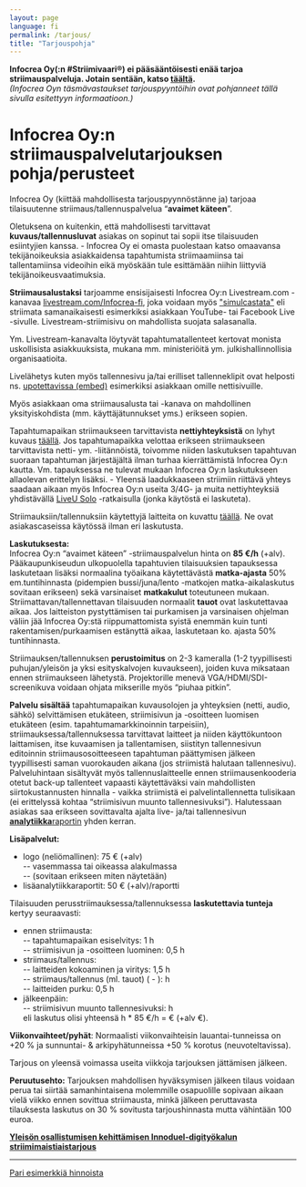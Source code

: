 ```yaml
---
layout: page
language: fi
permalink: /tarjous/
title: "Tarjouspohja"
---
```



**Infocrea Oy(:n #Striimivaari®) ei pääsääntöisesti enää tarjoa striimauspalveluja. Jotain sentään, katso [täältä]().**<br>
*(Infocrea Oyn täsmävastaukset tarjouspyyntöihin ovat pohjanneet tällä sivulla esitettyyn informaatioon.)*


Infocrea Oy:n striimauspalvelutarjouksen pohja/perusteet
========================================================

Infocrea Oy (kiittää mahdollisesta tarjouspyynnöstänne ja) tarjoaa tilaisuutenne striimaus/tallennuspalvelua “**avaimet käteen**”. 

Oletuksena on kuitenkin, että mahdollisesti tarvittavat **kuvaus/tallennusluvat** asiakas on sopinut tai sopii itse tilaisuuden esiintyjien kanssa. - Infocrea Oy ei omasta puolestaan katso omaavansa tekijänoikeuksia asiakkaidensa tapahtumista striimaamiinsa tai tallentamiinsa videoihin eikä myöskään tule esittämään niihin liittyviä tekijänoikeusvaatimuksia.  

**Striimausalustaksi** tarjoamme ensisijaisesti Infocrea Oy:n Livestream.com -kanavaa [livestream.com/Infocrea-fi](http://livestream.com/Infocrea-fi), joka voidaan myös ["simulcastata"](https://livestream.com/blog/stream-live-multiple-destinations-simulcast) eli striimata samanaikaisesti esimerkiksi asiakkaan YouTube- tai Facebook Live -sivulle. Livestream-striimisivu on mahdollista suojata salasanalla.

Ym. Livestream-kanavalta löytyvät tapahtumatallenteet kertovat monista uskollisista asiakkuuksista, mukana mm. ministeriöitä ym. julkishallinnollisia organisaatioita. 

Livelähetys kuten myös tallennesivu ja/tai erilliset tallenneklipit ovat helposti ns. [upotettavissa (embed)](https://help.livestream.com/hc/en-us/articles/360002051488) esimerkiksi asiakkaan omille nettisivuille.

Myös asiakkaan oma striimausalusta tai -kanava on mahdollinen yksityiskohdista (mm. käyttäjätunnukset yms.) erikseen sopien.

Tapahtumapaikan striimaukseen tarvittavista **nettiyhteyksistä** on lyhyt kuvaus [täällä](http://infocrea.fi/nettiyhteys/). Jos tapahtumapaikka velottaa erikseen striimaukseen tarvittavista netti- ym. -liitännöistä, toivomme niiden laskutuksen tapahtuvan suoraan tapahtuman järjestäjältä ilman turhaa kierrättämistä Infocrea Oy:n kautta. Vm. tapauksessa ne tulevat mukaan Infocrea Oy:n laskutukseen allaolevan erittelyn lisäksi. - Yleensä laadukkaaseen striimiin riittävä yhteys saadaan aikaan myös Infocrea Oy:n useita 3/4G- ja muita nettiyhteyksiä yhdistävällä [LiveU Solo](https://gosolo.tv/) -ratkaisulla (jonka käytöstä ei laskuteta). 

Striimauksiin/tallennuksiin käytettyjä laitteita on kuvattu [täällä](http://www.infocrea.fi/blogi/2018/03/onnistuneen-striimin-resepti/). Ne ovat asiakascaseissa käytössä ilman eri laskutusta. 

**Laskutuksesta:**<br>
Infocrea Oy:n “avaimet käteen” -striimauspalvelun hinta on **85 €/h** (+alv). Pääkaupunkiseudun ulkopuolella tapahtuvien tilaisuuksien tapauksessa laskutetaan lisäksi normaalina työaikana käytettävästä **matka-ajasta** 50% em.tuntihinnasta (pidempien bussi/juna/lento -matkojen matka-aikalaskutus sovitaan erikseen) sekä varsinaiset **matkakulut** toteutuneen mukaan. Striimattavan/tallennettavan tilaisuuden normaalit **tauot** ovat laskutettavaa aikaa. Jos laitteiston pystyttämisen tai purkamisen ja varsinaisen ohjelman väliin jää Infocrea Oy:stä riippumattomista syistä enemmän kuin tunti rakentamisen/purkaamisen estänyttä aikaa, laskutetaan ko. ajasta 50% tuntihinnasta.

Striimauksen/tallennuksen **perustoimitus** on 2-3 kameralla (1-2 tyypillisesti puhujan/yleisön ja yksi esityskalvojen kuvaukseen), joiden kuva miksataan ennen striimaukseen lähetystä. Projektorille menevä VGA/HDMI/SDI-screenikuva voidaan ohjata mikserille myös “piuhaa pitkin”.

**Palvelu sisältää** tapahtumapaikan kuvausolojen ja yhteyksien (netti, audio, sähkö) selvittämisen etukäteen, striimisivun ja -osoitteen luomisen etukäteen (esim. tapahtumamarkkinoinnin tarpeisiin), striimauksessa/tallennuksessa tarvittavat laitteet ja niiden käyttökuntoon laittamisen, itse kuvaamisen ja tallentamisen, siistityn tallennesivun editoinnin striimausosoitteeseen tapahtuman päättymisen jälkeen tyypillisesti saman vuorokauden aikana (jos striimistä halutaan tallennesivu). Palveluhintaan sisältyvät myös tallennuslaitteelle ennen striimausenkooderia otetut back-up tallenteet vapaasti käytettäväksi vain mahdollisten siirtokustannusten hinnalla - vaikka striimistä ei palvelintallennetta tulisikaan (ei erittelyssä kohtaa “striimisivun muunto tallennesivuksi”). Halutessaan asiakas saa erikseen sovittavalta ajalta live- ja/tai tallennesivun [**analytiikka**raportin](https://help.livestream.com/hc/en-us/articles/224426428-Overview-What-Type-of-Data-Does-Livestream-Analytics-Provide-) yhden kerran.

**Lisäpalvelut:** 
- logo (neliömallinen): 75 € (+alv)<br>
-- vasemmassa tai oikeassa alakulmassa<br>
-- (sovitaan erikseen miten näytetään)<br>
- lisäanalytiikkaraportit: 50 € (+alv)/raportti

Tilaisuuden perusstriimauksessa/tallennuksessa **laskutettavia tunteja** kertyy seuraavasti:<br>
- ennen striimausta:<br>
-- tapahtumapaikan esiselvitys: 1 h<br>
-- striimisivun ja -osoitteen luominen: 0,5 h<br>
- striimaus/tallennus:<br>
-- laitteiden kokoaminen ja viritys: 1,5 h<br>
-- striimaus/tallennus (ml. tauot) ( - ):  h<br>
-- laitteiden purku: 0,5 h<br>
- jälkeenpäin:<br>
-- striimisivun muunto tallennesivuksi:  h<br>
eli laskutus olisi yhteensä  h * 85 €/h =  € (+alv  €).

**Viikonvaihteet/pyhät**: Normaalisti viikonvaihteisin lauantai-tunneissa on +20 % ja sunnuntai- & arkipyhätunneissa +50 % korotus (neuvoteltavissa).

Tarjous on yleensä voimassa useita viikkoja tarjouksen jättämisen jälkeen. 

**Peruutusehto:** Tarjouksen mahdollisen hyväksymisen jälkeen tilaus voidaan perua tai siirtää samanhintaisena molemmille osapuolille sopivaan aikaan vielä viikko ennen sovittua striimausta, minkä jälkeen peruttavasta tilauksesta laskutus on 30 % sovitusta tarjoushinnasta mutta vähintään 100 euroa.

**[Yleisön osallistumisen kehittämisen Innoduel-digityökalun striimimaistiaistarjous](https://www.innoduel.com/striimimaistiainen)**

---
[Pari esimerkkiä hinnoista](https://www.infocrea.fi/blogi/2019/04/paljonko-maksaa-puolen-paivan-striimaus/)